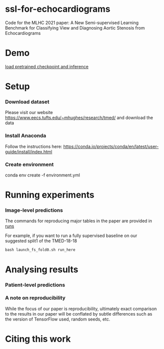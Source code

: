 # ssl-for-echocardiograms
Code for the MLHC 2021 paper: A New Semi-supervised Learning Benchmark for Classifying View and Diagnosing Aortic Stenosis from Echocardiograms

# Demo
[load pretrained checkpoint and inference](LoadCheckpoint_Demo.ipynb)


# Setup
### Download dataset
Please visit our website https://www.eecs.tufts.edu/~mhughes/research/tmed/ and download the data

### Install Anaconda
Follow the instructions here: https://conda.io/projects/conda/en/latest/user-guide/install/index.html

### Create environment
conda env create -f environment.yml


# Running experiments
### Image-level predictions
The commands for reproducing major tables in the paper are provided in [runs](runs/) 

For example, if you want to run a fully supervised baseline on our suggested split1 of the TMED-18-18

```
bash launch_fs_fold0.sh run_here
```

# Analysing results


### Patient-level predictions

### A note on reproducibility
While the focus of our paper is reproducibility, ultimately exact comparison to the results in our paper will be conflated by subtle differences such as the version of TensorFlow used, random seeds, etc. 


# Citing this work
